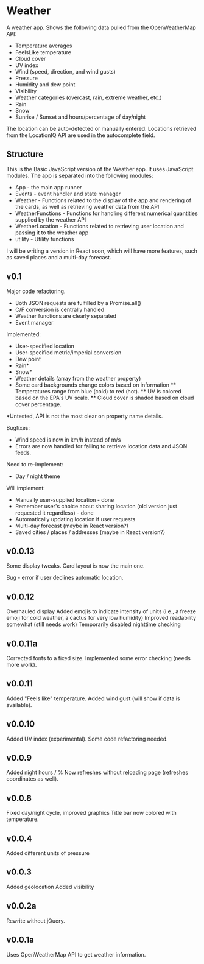 # Weather

A weather app. Shows the following data pulled from the OpenWeatherMap API: 
* Temperature averages
* FeelsLike temperature
* Cloud cover
* UV index
* Wind (speed, direction, and wind gusts)
* Pressure
* Humidity and dew point
* Visibility
* Weather categories (overcast, rain, extreme weather, etc.)
* Rain
* Snow
* Sunrise / Sunset and hours/percentage of day/night

The location can be auto-detected or manually entered. Locations retrieved from the LocationIQ API are used in the autocomplete field.

## Structure
This is the Basic JavaScript version of the Weather app. It uses JavaScript modules. The app is separated into the following modules:
* App - the main app runner
* Events - event handler and state manager
* Weather - Functions related to the display of the app and rendering of the cards, as well as retrieving weather data from the API
* WeatherFunctions - Functions for handling different numerical quantities supplied by the weather API
* WeatherLocation - Functions related to retrieving user location and passing it to the weather app
* utility - Utility functions

I will be writing a version in React soon, which will have more features, such as saved places and a multi-day forecast.

## v0.1
Major code refactoring.
* Both JSON requests are fulfilled by a Promise.all()
* C/F conversion is centrally handled
* Weather functions are clearly separated
* Event manager

Implemented:
* User-specified location
* User-specified metric/imperial conversion
* Dew point
* Rain*
* Snow*
* Weather details (array from the weather property)
* Some card backgrounds change colors based on information
** Temperatures range from blue (cold) to red (hot).
** UV is colored based on the EPA's UV scale.
** Cloud cover is shaded based on cloud cover percentage.

*Untested, API is not the most clear on property name details.

Bugfixes:
* Wind speed is now in km/h instead of m/s
* Errors are now handled for failing to retrieve location data and JSON feeds.

Need to re-implement:
* Day / night theme

Will implement:
* Manually user-supplied location - done
* Remember user's choice about sharing location (old version just requested it regardless) - done
* Automatically updating location if user requests
* Multi-day forecast (maybe in React version?)
* Saved cities / places / addresses (maybe in React version?)

## v0.0.13
Some display tweaks.
Card layout is now the main one.

Bug - error if user declines automatic location.

## v0.0.12
Overhauled display
Added emojis to indicate intensity of units (i.e., a freeze emoji for cold weather, a cactus for very low humidity)
Improved readability somewhat (still needs work)
Temporarily disabled nighttime checking

## v0.0.11a
Corrected fonts to a fixed size.
Implemented some error checking (needs more work).

## v0.0.11
Added "Feels like" temperature.
Added wind gust (will show if data is available).

## v0.0.10
Added UV index (experimental).
Some code refactoring needed.

## v0.0.9
Added night hours / %
Now refreshes without reloading page (refreshes coordinates as well).

## v0.0.8
Fixed day/night cycle, improved graphics
Title bar now colored with temperature.

## v0.0.4
Added different units of pressure

## v0.0.3
Added geolocation
Added visibility

## v0.0.2a
Rewrite without jQuery.

## v0.0.1a
Uses OpenWeatherMap API to get weather information.